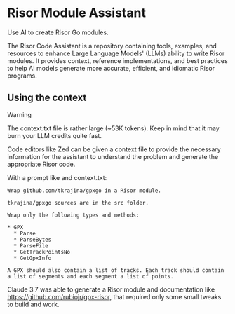 # Risor Module Assistant

Use AI to create Risor Go modules.

The Risor Code Assistant is a repository containing tools, examples, and resources to enhance Large Language Models' (LLMs) ability to write Risor modules. It provides context, reference implementations, and best practices to help AI models generate more accurate, efficient, and idiomatic Risor programs.

## Using the context

> [!WARNING]
> The context.txt file is rather large (~53K tokens). Keep in mind that it may burn your LLM credits quite fast.

Code editors like Zed can be given a context file to provide the necessary information for the assistant to understand the problem and generate the appropriate Risor code.

With a prompt like and context.txt:

```
Wrap github.com/tkrajina/gpxgo in a Risor module.

tkrajina/gpxgo sources are in the src folder.

Wrap only the following types and methods:

* GPX
  * Parse
  * ParseBytes
  * ParseFile
  * GetTrackPointsNo
  * GetGpxInfo

A GPX should also contain a list of tracks. Each track should contain a list of segments and each segment a list of points.
```

Claude 3.7 was able to generate a Risor module and documentation like https://github.com/rubiojr/gpx-risor, that required only some small tweaks to build and work.
